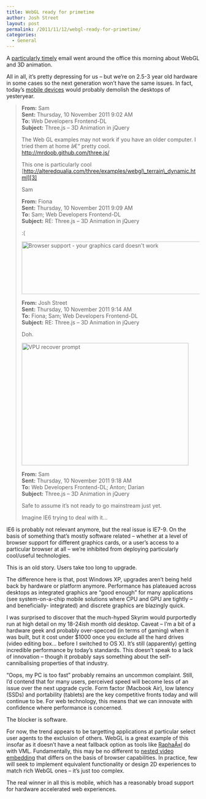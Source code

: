 ```yaml
---
title: WebGL ready for primetime
author: Josh Street
layout: post
permalink: /2011/11/12/webgl-ready-for-primetime/
categories:
  - General
---
```

A [particularly timely][1] email went around the office this morning about WebGL and 3D animation.

All in all, it&#8217;s pretty depressing for us &#8211; but we&#8217;re on 2.5-3 year old hardware in some cases so the next generation won&#8217;t have the same issues. In fact, today&#8217;s [mobile devices][2] would probably demolish the desktops of yesteryear.

> **From:** Sam  
> **Sent:** Thursday, 10 November 2011 9:02 AM  
> **To:** Web Developers Frontend-DL  
> **Subject:** Three.js &#8211; 3D Animation in jQuery
> 
> The Web GL examples may not work if you have an older computer. I tried them at home â€“ pretty cool.  
> <http://mrdoob.github.com/three.js/>
> 
> This one is particularly cool  
> [http://alteredqualia.com/three/examples/webgl\_terrain\_dynamic.html][3]
> 
> Sam
> 
> **From:** Fiona  
> **Sent:** Thursday, 10 November 2011 9:09 AM  
> **To:** Sam; Web Developers Frontend-DL  
> **Subject:** RE: Three.js &#8211; 3D Animation in jQuery
> 
> :(
> 
> <img class="alignnone size-full wp-image-1717" src="http://josh.st/blog/wp-content/2011/11/browser-support.png" alt="Browser support - your graphics card doesn't work" width="598" height="137" />
> 
> **From:** Josh Street  
> **Sent:** Thursday, 10 November 2011 9:14 AM  
> **To:** Fiona; Sam; Web Developers Frontend-DL  
> **Subject:** RE: Three.js &#8211; 3D Animation in jQuery
> 
> Doh.
> 
> <img class="alignnone size-full wp-image-1716" src="http://josh.st/blog/wp-content/2011/11/vpu-recover.png" alt="VPU recover prompt" width="435" height="319" />
> 
> **From:** Sam  
> **Sent:** Thursday, 10 November 2011 9:18 AM  
> **To:** Web Developers Frontend-DL; Anton; Darian  
> **Subject:** Three.js &#8211; 3D Animation in jQuery
> 
> Safe to assume it&#8217;s not ready to go mainstream just yet.
> 
> Imagine IE6 trying to deal with it&#8230;

IE6 is probably not relevant anymore, but the real issue is IE7-9. On the basis of something that&#8217;s mostly software related &#8211; whether at a level of browser support for different graphics cards, or a user&#8217;s access to a particular browser at all &#8211; we&#8217;re inhibited from deploying particularly cool/useful technologies.

This is an old story. Users take too long to upgrade.

The difference here is that, post Windows XP, upgrades aren&#8217;t being held back by hardware or platform anymore. Performance has plateaued across desktops as integrated graphics are &#8220;good enough&#8221; for many applications (see system-on-a-chip mobile solutions where CPU and GPU are tightly &#8211; and beneficially- integrated) and discrete graphics are blazingly quick.

I was surprised to discover that the much-hyped Skyrim would purportedly run at high detail on my 18-24ish month old desktop. Caveat &#8211; I&#8217;m a bit of a hardware geek and probably over-specced (in terms of gaming) when it was built, but it cost under $1000 once you exclude all the hard drives (video editing box&#8230; before I switched to OS X). It&#8217;s still (apparently) getting incredible performance by today&#8217;s standards. This doesn&#8217;t speak to a lack of innovation &#8211; though it probably says something about the self-cannibalising properties of that industry.

&#8220;Oops, my PC is too fast&#8221; probably remains an uncommon complaint. Still, I&#8217;d contend that for many users, perceived speed will become less of an issue over the next upgrade cycle. Form factor (Macbook Air), low latency (SSDs) and portability (tablets) are the key competitive fronts today and will continue to be. For web technology, this means that we can innovate with confidence where performance is concerned.

The blocker is software.

For now, the trend appears to be targetting applications at particular select user agents to the exclusion of others. WebGL is a great example of this insofar as it doesn&#8217;t have a neat fallback option as tools like [RaphaÃ«l][4] do with VML. Fundamentally, this may be no different to [nested video embedding][5] that differs on the basis of browser capabilities. In practice, few will seek to implement equivalent functionality or design 2D experiences to match rich WebGL ones &#8211; it&#8217;s just too complex.

The real winner in all this is mobile, which has a reasonably broad support for hardware accelerated web experiences.

 [1]: http://blogs.adobe.com/flashplatform/2011/11/flash-to-focus-on-pc-browsing-and-mobile-apps-adobe-to-more-aggressively-contribute-to-html5.html "Flash crawls off into the darkness"
 [2]: http://www.theverge.com/2011/11/9/2546597/nvidia-tegra-3-launch-quad-core-kal-el
 [3]: http://alteredqualia.com/three/examples/webgl_terrain_dynamic.html
 [4]: http://raphaeljs.com/
 [5]: http://camendesign.com/code/video_for_everybody